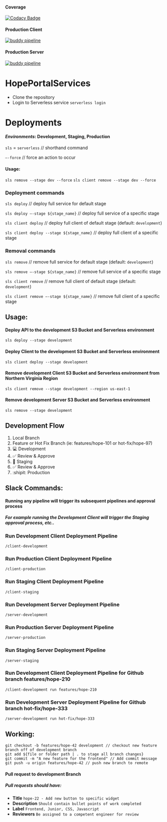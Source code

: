 #### Coverage
[![Codacy Badge](https://app.codacy.com/project/badge/Grade/2767893f062c452eade5eca939df9f65)](https://www.codacy.com?utm_source=github.com&amp;utm_medium=referral&amp;utm_content=hope-portal-services/HopePortalServices&amp;utm_campaign=Badge_Grade)

#### Production Client
[![buddy pipeline](https://app.buddy.works/hopetrust/hopeportalservices/pipelines/pipeline/224178/badge.svg?token=b6a353906a648cef34b2bfca916f28b7cc38a55c643ecaaee491cd5640353cee "buddy pipeline")](https://app.buddy.works/hopetrust/hopeportalservices/pipelines/pipeline/224178)

#### Production Server
[![buddy pipeline](https://app.buddy.works/hopetrust/hopeportalservices/pipelines/pipeline/224179/badge.svg?token=b6a353906a648cef34b2bfca916f28b7cc38a55c643ecaaee491cd5640353cee "buddy pipeline")](https://app.buddy.works/hopetrust/hopeportalservices/pipelines/pipeline/224179)

# HopePortalServices

- Clone the repository
- Login to Serverless service `serverless login`

# Deployments

#### *Environments*: Development, Staging, Production

`sls` = `serverless` // shorthand command

`—-force` // force an action to occur

#### Usage:
`sls remove --stage dev --force`
`sls client remove --stage dev --force`

### Deployment commands

`sls deploy` // deploy full service for default stage

`sls deploy —-stage ${stage_name}` // deploy full service of a specific stage

`sls client deploy` // deploy full client of default stage (default: `development`)

`sls client deploy --stage ${stage_name}` // deploy full client of a specific stage

### Removal commands

`sls remove` // remove full service for default stage (default: `development`)

`sls remove —-stage ${stage_name}` // remove full service of a specific stage

`sls client remove` // remove full client of default stage (default: `development`)

`sls client remove —-stage ${stage_name}` // remove full client of a specific stage


## Usage:

#### Deploy API to the development S3 Bucket and Serverless environment
`sls deploy --stage development`

#### Deploy Client to the development S3 Bucket and Serverless environment
`sls client deploy --stage development`

#### Remove development Client S3 Bucket and Serverless environment from Northern Virginia Region
`sls client remove --stage development --region us-east-1`

#### Remove development Server S3 Bucket and Serverless environment
`sls remove --stage development`

## Development Flow

1.  Local Branch
2.  Feature or Hot Fix Branch (ie: features/hope-101 or hot-fix/hope-97)
3.  :computer: Development
4.  :white_check_mark: Review & Approve
5.  :mag_right: Staging
6.  :white_check_mark: Review & Approve
7.  :shipit: Production


## Slack Commands:

#### Running any pipeline will trigger its subsequent pipelines and approval process
##### For example running the Development Client will trigger the Staging approval process, etc..

### Run Development Client Deployment Pipeline
`/client-development`

### Run Production Client Deployment Pipeline
`/client-production`

### Run Staging Client Deployment Pipeline
`/client-staging`

### Run Development Server Deployment Pipeline
`/server-development`

### Run Production Server Deployment Pipeline
`/server-production`

### Run Staging Server Deployment Pipeline
`/server-staging`

### Run Development Client Deployment Pipeline for Github branch features/hope-210
`/client-development run features/hope-210`

### Run Development Server Deployment Pipeline for Github branch hot-fix/hope-333
`/server-development run hot-fix/hope-333`

## Working:

```
git checkout -b features/hope-42 development // checkout new feature branch off of development branch
git add ${file or folder path | . to stage all branch changes}
git commit -m "A new feature for the frontend" // Add commit message
git push -u origin features/hope-42 // push new branch to remote
```

#### Pull request to development Branch
##### Pull requests should have:
- **Title** `hope-22 - Add new button to specific widget`
- **Description** `Should contain bullet points of work completed`
- **Label** `Frontend, Junior, CSS, Javascript`
- **Reviewers** `Be assigned to a competent engineer for review`
